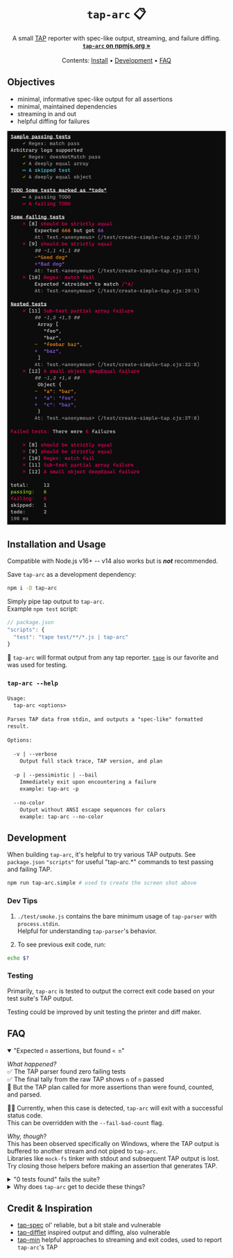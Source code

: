 <h1 align="center"><code>tap-arc</code> 📋</h1>

<p align="center">
  A small <a href="https://testanything.org/">TAP</a> reporter with spec-like output, streaming, and failure diffing.<br>
  <a href="https://www.npmjs.com/package/tap-arc"><strong><code>tap-arc</code> on npmjs.org »</strong></a><br>
  <br>
  Contents:
  <a href="#Installation-and-usage">Install</a>
  •
  <a href="#Development">Development</a>
  •
  <a href="#FAQ">FAQ</a>
</p>

## Objectives

- minimal, informative spec-like output for all assertions
- minimal, maintained dependencies
- streaming in and out
- helpful diffing for failures

![tap-arc output screen shot](./screen-shot.png)

## Installation and Usage

Compatible with Node.js v16+ -- v14 also works but is ***not*** recommended.

Save `tap-arc` as a development dependency:

```sh
npm i -D tap-arc
```

Simply pipe tap output to `tap-arc`.  
Example `npm test` script:

```js
// package.json
"scripts": {
  "test": "tape test/**/*.js | tap-arc"
}
```

💁  `tap-arc` will format output from any tap reporter. [`tape`](https://github.com/ljharb/tape) is our favorite and was used for testing.

### `tap-arc --help`

```
Usage:
  tap-arc <options>

Parses TAP data from stdin, and outputs a "spec-like" formatted result.

Options:

  -v | --verbose
    Output full stack trace, TAP version, and plan

  -p | --pessimistic | --bail
    Immediately exit upon encountering a failure
    example: tap-arc -p

  --no-color
    Output without ANSI escape sequences for colors
    example: tap-arc --no-color
```

## Development

When building `tap-arc`, it's helpful to try various TAP outputs. See `package.json` `"scripts"` for useful "tap-arc.*" commands to test passing and failing TAP.

```sh
npm run tap-arc.simple # used to create the screen shot above
```

### Dev Tips

1. `./test/smoke.js` contains the bare minimum usage of `tap-parser` with `process.stdin`.  
Helpful for understanding `tap-parser`'s behavior.

2. To see previous exit code, run:

```sh
echo $?
```

### Testing

Primarily, `tap-arc` is tested to output the correct exit code based on your test suite's TAP output.

Testing could be improved by unit testing the printer and diff maker.

## FAQ

<details open>
<summary>"Expected <code>n</code> assertions, but found <code>< n</code>"</summary>

_What happened?_  
✅ The TAP parser found zero failing tests  
✅ The final tally from the raw TAP shows `n` of `n` passed  
🤨 But the TAP plan called for more assertions than were found, counted, and parsed.

💁‍♀️ Currently, when this case is detected, `tap-arc` will exit with a successful status code.  
This can be overridden with the `--fail-bad-count` flag.

_Why, though_?  
This has been observed specifically on Windows, where the TAP output is buffered to another stream and not piped to `tap-arc`.  
Libraries like `mock-fs` tinker with stdout and subsequent TAP output is lost. Try closing those helpers before making an assertion that generates TAP.

</details>

<details>
<summary>"0 tests found" fails the suite?</summary>

Yes. At least one passing test is required to pass the suite.  
This helps ensures there wasn't a silent, catastrophic failure in the test suite.

</details>

<details>
<summary>Why does <code>tap-arc</code> get to decide these things?</summary>

`tap-arc` is responsible for the test suite's exit code. If your entire CI stack is piped to a reporter, it's an important job. So `tap-arc` is a bit skeptical by default to help ensure your suite is passing.

If you'd like to see different behavior from `tap-arc`, please open an issue or PR. We'd love to hear your use case.

</details>

## Credit & Inspiration

- [tap-spec](https://github.com/scottcorgan/tap-spec) ol' reliable, but a bit stale and vulnerable
- [tap-difflet](https://github.com/namuol/tap-difflet) inspired output and diffing, also vulnerable
- [tap-min](https://github.com/derhuerst/tap-min) helpful approaches to streaming and exit codes, used to report `tap-arc`'s TAP
